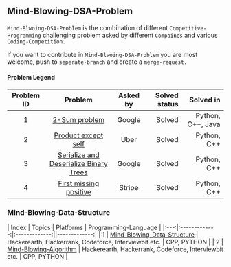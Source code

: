 ## Mind-Blowing-DSA-Problem

`Mind-Blwoing-DSA-Problem` is the combination of different `Competitive-Programming` challenging
problem asked by different `Compaines` and various `Coding-Competition.`

If you want to contribute in `Mind-Blwoing-DSA-Problem` you are most welcome, push to `seperate-branch` and create a `merge-request.`

#### Problem Legend
| Problem ID | Problem        | Asked by           | Solved status  | Solved in |
|:---:|:-------------:|:-------------:|-------------:|-------------:|
| 1 | [2-Sum problem](001) | Google | Solved | Python, C++, Java |
| 2 | [Product except self](002) | Uber | Solved | Python, C++ |
| 3 | [Serialize and Deserialize Binary Trees](003) | Google | Solved | Python, C++ |
| 4 | [First missing positive](004) | Stripe | Solved | Python, C++ |


### Mind-Blowing-Data-Structure

| Index | Topics        | Platforms           | Programming-Language |
|:---:|:-------------:|:-------------:||-------------:|
| 1 | [Mind-Blowing-Data-Structure](DS-Problem) | Hackerearth, Hackerrank, Codeforce, Interviewbit etc. | CPP, PYTHON  |
| 2 | [Mind-Blowing-Algorithm](Algo-Problem) | Hackerearth, Hackerrank, Codeforce, Interviewbit etc. | CPP, PYTHON |

